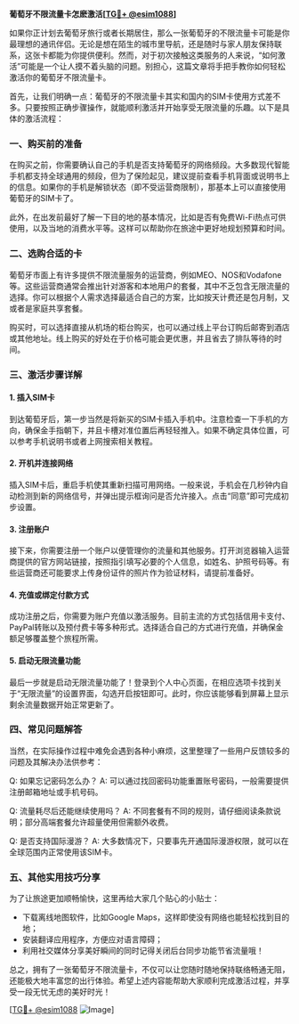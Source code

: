 **葡萄牙不限流量卡怎麽激活[[TG💪+ @esim1088](https://t.me/s/esim1088)]**

如果你正计划去葡萄牙旅行或者长期居住，那么一张葡萄牙的不限流量卡可能是你最理想的通讯伴侣。无论是想在陌生的城市里导航，还是随时与家人朋友保持联系，这张卡都能为你提供便利。然而，对于初次接触这类服务的人来说，“如何激活”可能是一个让人摸不着头脑的问题。别担心，这篇文章将手把手教你如何轻松激活你的葡萄牙不限流量卡。

首先，让我们明确一点：葡萄牙的不限流量卡其实和国内的SIM卡使用方式差不多。只要按照正确步骤操作，就能顺利激活并开始享受无限流量的乐趣。以下是具体的激活流程：

### 一、购买前的准备

在购买之前，你需要确认自己的手机是否支持葡萄牙的网络频段。大多数现代智能手机都支持全球通用的频段，但为了保险起见，建议提前查看手机背面或说明书上的信息。如果你的手机是解锁状态（即不受运营商限制），那基本上可以直接使用葡萄牙的SIM卡了。

此外，在出发前最好了解一下目的地的基本情况，比如是否有免费Wi-Fi热点可供使用，以及当地的消费水平等。这样可以帮助你在旅途中更好地规划预算和时间。

### 二、选购合适的卡

葡萄牙市面上有许多提供不限流量服务的运营商，例如MEO、NOS和Vodafone等。这些运营商通常会推出针对游客和本地用户的套餐，其中不乏包含无限流量的选择。你可以根据个人需求选择最适合自己的方案，比如按天计费还是包月制，又或者是家庭共享套餐。

购买时，可以选择直接从机场的柜台购买，也可以通过线上平台订购后邮寄到酒店或其他地址。线上购买的好处在于价格可能会更优惠，并且省去了排队等待的时间。

### 三、激活步骤详解

#### 1. 插入SIM卡

到达葡萄牙后，第一步当然是将新买的SIM卡插入手机中。注意检查一下手机的方向，确保金手指朝下，并且卡槽对准位置后再轻轻推入。如果不确定具体位置，可以参考手机说明书或者上网搜索相关教程。

#### 2. 开机并连接网络

插入SIM卡后，重启手机使其重新扫描可用网络。一般来说，手机会在几秒钟内自动检测到新的网络信号，并弹出提示框询问是否允许接入。点击“同意”即可完成初步设置。

#### 3. 注册账户

接下来，你需要注册一个账户以便管理你的流量和其他服务。打开浏览器输入运营商提供的官方网站链接，按照指引填写必要的个人信息，如姓名、护照号码等。有些运营商还可能要求上传身份证件的照片作为验证材料，请提前准备好。

#### 4. 充值或绑定付款方式

成功注册之后，你需要为账户充值以激活服务。目前主流的方式包括信用卡支付、PayPal转账以及预付费卡等多种形式。选择适合自己的方式进行充值，并确保金额足够覆盖整个旅程所需。

#### 5. 启动无限流量功能

最后一步就是启动无限流量功能了！登录到个人中心页面，在相应选项卡找到关于“无限流量”的设置界面，勾选开启按钮即可。此时，你应该能够看到屏幕上显示剩余流量数据开始正常更新了。

### 四、常见问题解答

当然，在实际操作过程中难免会遇到各种小麻烦，这里整理了一些用户反馈较多的问题及其解决办法供参考：

Q: 如果忘记密码怎么办？
A: 可以通过找回密码功能重置账号密码，一般需要提供注册邮箱地址或手机号码。

Q: 流量耗尽后还能继续使用吗？
A: 不同套餐有不同的规则，请仔细阅读条款说明；部分高端套餐允许超量使用但需额外收费。

Q: 是否支持国际漫游？
A: 大多数情况下，只要事先开通国际漫游权限，就可以在全球范围内正常使用该SIM卡。

### 五、其他实用技巧分享

为了让旅途更加顺畅愉快，这里再给大家几个贴心的小贴士：
- 下载离线地图软件，比如Google Maps，这样即使没有网络也能轻松找到目的地；
- 安装翻译应用程序，方便应对语言障碍；
- 利用社交媒体分享美好瞬间的同时记得关闭后台同步功能节省流量哦！

总之，拥有了一张葡萄牙不限流量卡，不仅可以让您随时随地保持联络畅通无阻，还能极大地丰富您的出行体验。希望上述内容能帮助大家顺利完成激活过程，并享受一段无忧无虑的美好时光！

[[TG💪+ @esim1088](https://t.me/s/esim1088) ![Image](https://i.postimg.cc/4NQfJmqS/Snipaste-2025-05-13-00-14-12.png)]